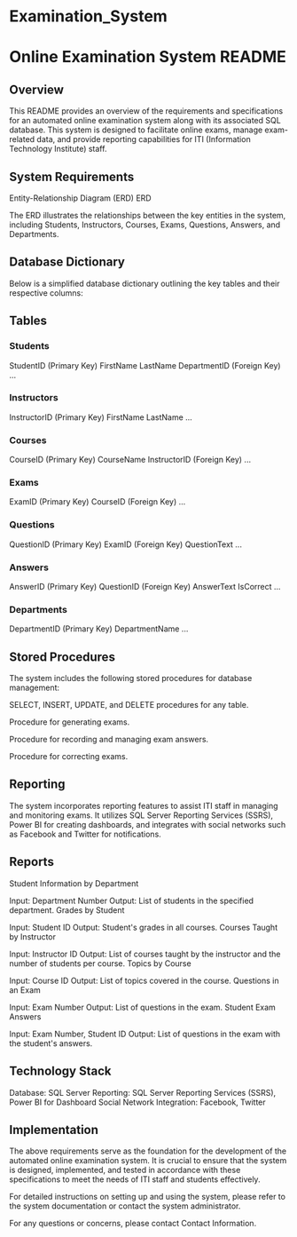 # Examination_System

# Online Examination System README
## Overview
This README provides an overview of the requirements and specifications for an automated online examination system along with its associated SQL database. This system is designed to facilitate online exams, manage exam-related data, and provide reporting capabilities for ITI (Information Technology Institute) staff.

## System Requirements
Entity-Relationship Diagram (ERD)
ERD

The ERD illustrates the relationships between the key entities in the system, including Students, Instructors, Courses, Exams, Questions, Answers, and Departments.

## Database Dictionary
Below is a simplified database dictionary outlining the key tables and their respective columns:

## Tables
### Students

StudentID (Primary Key)
FirstName
LastName
DepartmentID (Foreign Key)
...
### Instructors

InstructorID (Primary Key)
FirstName
LastName
...
### Courses

CourseID (Primary Key)
CourseName
InstructorID (Foreign Key)
...
### Exams

ExamID (Primary Key)
CourseID (Foreign Key)
...
### Questions

QuestionID (Primary Key)
ExamID (Foreign Key)
QuestionText
...
### Answers

AnswerID (Primary Key)
QuestionID (Foreign Key)
AnswerText
IsCorrect
...
### Departments

DepartmentID (Primary Key)
DepartmentName
...
## Stored Procedures
The system includes the following stored procedures for database management:

SELECT, INSERT, UPDATE, and DELETE procedures for any table.

Procedure for generating exams.

Procedure for recording and managing exam answers.

Procedure for correcting exams.

## Reporting
The system incorporates reporting features to assist ITI staff in managing and monitoring exams. It utilizes SQL Server Reporting Services (SSRS), Power BI for creating dashboards, and integrates with social networks such as Facebook and Twitter for notifications.

## Reports
Student Information by Department

Input: Department Number
Output: List of students in the specified department.
Grades by Student

Input: Student ID
Output: Student's grades in all courses.
Courses Taught by Instructor

Input: Instructor ID
Output: List of courses taught by the instructor and the number of students per course.
Topics by Course

Input: Course ID
Output: List of topics covered in the course.
Questions in an Exam

Input: Exam Number
Output: List of questions in the exam.
Student Exam Answers

Input: Exam Number, Student ID
Output: List of questions in the exam with the student's answers.

## Technology Stack
Database: SQL Server
Reporting: SQL Server Reporting Services (SSRS), Power BI for Dashboard
Social Network Integration: Facebook, Twitter

## Implementation
The above requirements serve as the foundation for the development of the automated online examination system. It is crucial to ensure that the system is designed, implemented, and tested in accordance with these specifications to meet the needs of ITI staff and students effectively.

For detailed instructions on setting up and using the system, please refer to the system documentation or contact the system administrator.

For any questions or concerns, please contact Contact Information.
